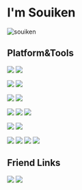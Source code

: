 # I'm Souiken

![souiken](https://count.getloli.com/get/@souiken?theme=moebooru)

## Platform&Tools

[![](https://img.shields.io/badge/Github-Souiken-black?style=flat-square&logo=github&logoColor=ffffff)](https://github.com/Souiken/)
[![](https://img.shields.io/badge/Gitee-Souiken-orange?style=flat-square&logo=gitee&logoColor=ffffff)](https://gitee.com/Souiken/)

[![](https://img.shields.io/badge/Windows-11-4e9eee?style=flat-square&logo=windows11&logoColor=ffffff)](https://www.microsoft.com/windows/windows-95)
[![](https://img.shields.io/badge/Android-13-b?style=flat-square&logo=android&logoColor=ffffff)](https://www.android.com/android-1/)

[![](https://img.shields.io/badge/iPhone-12%20Pro-999999?style=flat-square&logo=apple&logoColor=ffffff)](https://www.apple.com/)
[![](https://img.shields.io/badge/iPhone-6s-999999?style=flat-square&logo=apple&logoColor=ffffff)](https://www.apple.com/)

[![](https://img.shields.io/badge/Visual%20Studio%20Code-blue?style=flat-square&logo=visual-studio-code&logoColor=ffffff)](https://code.visualstudio.com/)
[![](https://img.shields.io/badge/Visual%20Studio-blueviolet?style=flat-square&logo=visual-studio&logoColor=ffffff)](https://visualstudio.com/)
[![](https://img.shields.io/badge/CLion-black?style=flat-square&logo=CLion&logoColor=ffffff)](https://www.jetbrains.com/clion/)

[![](https://img.shields.io/badge/CPU-Intel%20Ultra%209%20185H-blue?style=flat-square&logo=intel&logoColor=ffffff)](https://www.intel.cn/)
[![](https://img.shields.io/badge/GPU-GTX%204060%20Laptop-b?style=flat-square&logo=nvidia&logoColor=ffffff)](https://www.nvidia.com)

[![](https://img.shields.io/badge/C-A8B9CC?style=flat-square&logo=c&logoColor=ffffff)]()
[![](https://img.shields.io/badge/Rust-000000?style=flat-square&logo=rust&logoColor=ffffff)]()
[![](https://img.shields.io/badge/Kotlin-7F52FF?style=flat-square&logo=kotlin&logoColor=ffffff)]()
[![](https://img.shields.io/badge/Markdown-black?style=flat-square&logo=markdown&logoColor=ffffff)](https://markdown.com.cn/)

## Friend Links

[![](https://img.shields.io/badge/BakaXL%20Help%20Docs-4e9eee?style=flat-square)](http://BakaXL.ml/)
[![](https://img.shields.io/badge/Japerz-b?style=flat-square)](https://japerz.com/)
